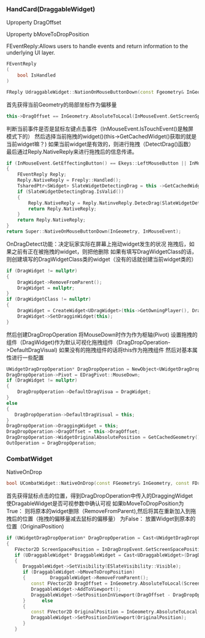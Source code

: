 ### HandCard(DraggableWidget)
Uproperty DragOffset

Uproperty bMoveToDropPosition

FEventReply:Allows users to handle events and return information to the underlying UI layer.
```Cpp
FEventReply
(
	bool IsHandled
)	
```

```Cpp
FReply UdraggableWidget::NationOnMouseButtonDown(const Fgeometry& InGeometry, const FPointerEvent& InMouseEvent)
```
首先获得当前Geometry的局部坐标作为偏移量
```cpp
this->DragOffset == InGeometry.AbsoluteToLocal(InMouseEvent.GetScreenSpacePosition());
```
判断当前事件是否是鼠标左键点击事件（InMouseEvent.IsTouchEvent()是触屏模式下的）
然后选择当前拖拽的widget()(this->GetCachedWidget()获取的就是当前widget嘛？)
如果当前widget是有效的，则进行拖拽（DetectDrag()函数）
最后通过Reply.NativeReply来进行拖拽后的信息传递。
```Cpp
if (InMouseEvent.GetEffectingButton() == Ekeys::LeftMouseButton || InMouseEvent.IsTouchEvent)
{
	FEventReply Reply;
	Reply.NativeReply = Freply::Handled();
	TsharedPtr<SWidget> SlateWidgetDetectingDrag = this ->GetCachedWidget();
	if (SlateWidgetDetectingDrag.IsValid())
	{
		Reply.NativeReply = Reply.NatinveReply.DetecDrag(SlateWidgetDetectingDrag.ToShareRef(), EKeys::LeftMouseButton);
		return Reply.NativeReply;
	}
	return Reply.NativeReply;
}
return Super::NativeOnMouseButtonDown(InGeometry, InMouseEvent);
```

OnDragDetect功能：决定玩家实际在屏幕上拖动widget发生的状况
拖拽后，如果之前有正在被拖拽的widget，则把他删除
如果有填写DragWidgetClass的话，则创建填写的DragWidgetClass类的widget（没有的话就创建当前widget类的）
```cpp
if (DragWidget != nullptr)
{
	DragWidget->RemoveFromParent();
	DragWidget = nullptr;
}
if (DragWidgetClass != nullptr)
{
	DragWidget = CreateWidget<UDragWidget>(this->GetOwningPlayer(), DragWidgetClass);
	DragWidget->SetDragginWidget(this);
}
```

然后创建DragDropOperation
将MouseDown时作为作为枢轴(Pivot)
设置拖拽的组件（DragWidget)作为默认可视化拖拽组件（DragDropOperation->DefaultDragVisual)
如果没有的拖拽组件的话将this作为拖拽组件
然后对基本属性进行一些配置
```cpp
UWidgetDragDropOperation* DragDropOperation = NewObject<UWidgetDragDropOperation();
DragDropOperation->Pivot = EDragPivot::MouseDown;
if (DragWidget != nullptr)
{
	DragDropOperation->DefaultDragVisua = DragWidget;
}
else
{  
   DragDropOperation->DefaultDragVisual = this;  
}  
DragDropOperation->DraggingWidget = this;  
DragDropOperation->DragOffset = this->DragOffset;  
DragDropOperation->WidgetOriginalAbsolutePosition = GetCachedGeometry().GetAbsolutePosition();  
OutOperation = DragDropOperation;
```

### CombatWidget
NativeOnDrop
```cpp
bool UCombatWidget::NativeOnDrop(const FGeometry& InGeometry, const FDragDropEvent& InDragDropEvent, UDragDropOperation* InOperation)
```
首先获得鼠标点击的位置，得到DragDropOperation中传入的DraggingWidget
使DragableWidget是否可视参数中确认可视
如果bMoveToDropPosition为True：
	则将原本的widget删除（RemoveFromParent),然后将其在重新加入到拖拽后的位置（拖拽的偏移量减去鼠标的偏移量）
为False：
	放置Widget到原本的位置（OriginalPosition)

```cpp
if (UWidgetDragDropOperation* DragDropOperation = Cast<UWidgetDragDropOperation>(InOperation))  
{  
   FVector2D ScreenSpacePosition = InDragDropEvent.GetScreenSpacePosition();  
   if (UDraggableWidget* DraggableWidget = Cast<UDraggableWidget>(DragDropOperation->DraggingWidget))  
   {  
      DraggableWidget->SetVisibility(ESlateVisibility::Visible);  
      if (DraggableWidget->bMoveToDropPosition)  
      {         DraggableWidget->RemoveFromParent();  
         const FVector2D DragOffset = InGeometry.AbsoluteToLocal(ScreenSpacePosition);  
         DraggableWidget->AddToViewport();  
         DraggableWidget->SetPositionInViewport(DragOffset - DragDropOperation->DragOffset, false);  
      }      else  
      {  
         const FVector2D OriginalPosition = InGeometry.AbsoluteToLocal(DragDropOperation->WidgetOriginalAbsolutePosition);  
         DraggableWidget->SetPositionInViewport(OriginalPosition);  
      }
   }
```